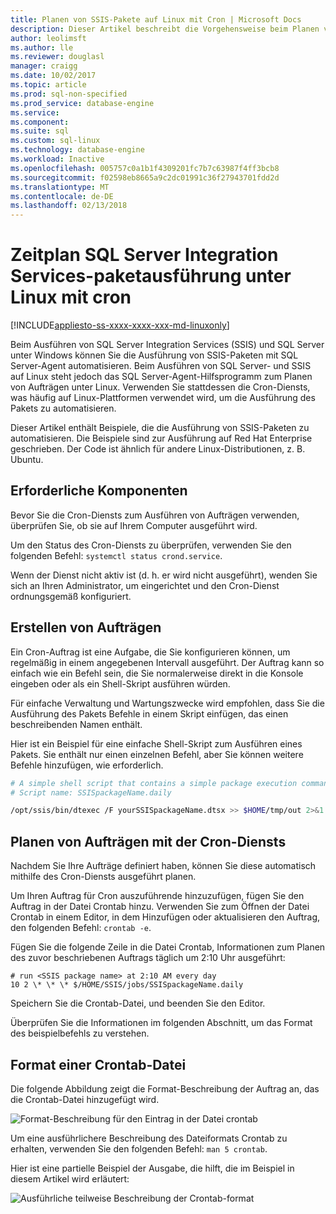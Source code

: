 ```yaml
---
title: Planen von SSIS-Pakete auf Linux mit Cron | Microsoft Docs
description: Dieser Artikel beschreibt die Vorgehensweise beim Planen von SQL Server Integration Services (SSIS)-Pakete auf Linux mit dem Cron-Dienst.
author: leolimsft
ms.author: lle
ms.reviewer: douglasl
manager: craigg
ms.date: 10/02/2017
ms.topic: article
ms.prod: sql-non-specified
ms.prod_service: database-engine
ms.service: 
ms.component: 
ms.suite: sql
ms.custom: sql-linux
ms.technology: database-engine
ms.workload: Inactive
ms.openlocfilehash: 005757c0a1b1f4309201fc7b7c63987f4ff3bcb8
ms.sourcegitcommit: f02598eb8665a9c2dc01991c36f27943701fdd2d
ms.translationtype: MT
ms.contentlocale: de-DE
ms.lasthandoff: 02/13/2018
---
```

# <a name="schedule-sql-server-integration-services-package-execution-on-linux-with-cron"></a>Zeitplan SQL Server Integration Services-paketausführung unter Linux mit cron

[!INCLUDE[appliesto-ss-xxxx-xxxx-xxx-md-linuxonly](../includes/appliesto-ss-xxxx-xxxx-xxx-md-linuxonly.md)]

Beim Ausführen von SQL Server Integration Services (SSIS) und SQL Server unter Windows können Sie die Ausführung von SSIS-Paketen mit SQL Server-Agent automatisieren. Beim Ausführen von SQL Server- und SSIS auf Linux steht jedoch das SQL Server-Agent-Hilfsprogramm zum Planen von Aufträgen unter Linux. Verwenden Sie stattdessen die Cron-Diensts, was häufig auf Linux-Plattformen verwendet wird, um die Ausführung des Pakets zu automatisieren.

Dieser Artikel enthält Beispiele, die die Ausführung von SSIS-Paketen zu automatisieren. Die Beispiele sind zur Ausführung auf Red Hat Enterprise geschrieben. Der Code ist ähnlich für andere Linux-Distributionen, z. B. Ubuntu.

## <a name="prerequisites"></a>Erforderliche Komponenten

Bevor Sie die Cron-Diensts zum Ausführen von Aufträgen verwenden, überprüfen Sie, ob sie auf Ihrem Computer ausgeführt wird.

Um den Status des Cron-Diensts zu überprüfen, verwenden Sie den folgenden Befehl: `systemctl status crond.service`.

Wenn der Dienst nicht aktiv ist (d. h. er wird nicht ausgeführt), wenden Sie sich an Ihren Administrator, um eingerichtet und den Cron-Dienst ordnungsgemäß konfiguriert.

## <a name="create-jobs"></a>Erstellen von Aufträgen

Ein Cron-Auftrag ist eine Aufgabe, die Sie konfigurieren können, um regelmäßig in einem angegebenen Intervall ausgeführt. Der Auftrag kann so einfach wie ein Befehl sein, die Sie normalerweise direkt in die Konsole eingeben oder als ein Shell-Skript ausführen würden.

Für einfache Verwaltung und Wartungszwecke wird empfohlen, dass Sie die Ausführung des Pakets Befehle in einem Skript einfügen, das einen beschreibenden Namen enthält.

Hier ist ein Beispiel für eine einfache Shell-Skript zum Ausführen eines Pakets. Sie enthält nur einen einzelnen Befehl, aber Sie können weitere Befehle hinzufügen, wie erforderlich.

```bash
# A simple shell script that contains a simple package execution command
# Script name: SSISpackageName.daily

/opt/ssis/bin/dtexec /F yourSSISpackageName.dtsx >> $HOME/tmp/out 2>&1
```

## <a name="schedule-jobs-with-the-cron-service"></a>Planen von Aufträgen mit der Cron-Diensts

Nachdem Sie Ihre Aufträge definiert haben, können Sie diese automatisch mithilfe des Cron-Diensts ausgeführt planen.

Um Ihren Auftrag für Cron auszuführende hinzuzufügen, fügen Sie den Auftrag in der Datei Crontab hinzu. Verwenden Sie zum Öffnen der Datei Crontab in einem Editor, in dem Hinzufügen oder aktualisieren den Auftrag, den folgenden Befehl: `crontab -e`.

Fügen Sie die folgende Zeile in die Datei Crontab, Informationen zum Planen des zuvor beschriebenen Auftrags täglich um 2:10 Uhr ausgeführt:

```
# run <SSIS package name> at 2:10 AM every day
10 2 \* \* \* $/HOME/SSIS/jobs/SSISpackageName.daily
```

Speichern Sie die Crontab-Datei, und beenden Sie den Editor.

Überprüfen Sie die Informationen im folgenden Abschnitt, um das Format des beispielbefehls zu verstehen.
 
## <a name="format-of-a-crontab-file"></a>Format einer Crontab-Datei

Die folgende Abbildung zeigt die Format-Beschreibung der Auftrag an, das die Crontab-Datei hinzugefügt wird.

![Format-Beschreibung für den Eintrag in der Datei crontab](media/sql-server-linux-schedule-ssis-packages/ssis-linux-cron-job-definition.png)

Um eine ausführlichere Beschreibung des Dateiformats Crontab zu erhalten, verwenden Sie den folgenden Befehl: `man 5 crontab`.

Hier ist eine partielle Beispiel der Ausgabe, die hilft, die im Beispiel in diesem Artikel wird erläutert:

![Ausführliche teilweise Beschreibung der Crontab-format](media/sql-server-linux-schedule-ssis-packages/ssis-linux-cron-crontab-format.png)
